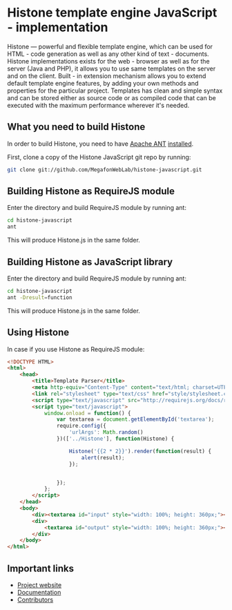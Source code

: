 Histone template engine JavaScript - implementation
==================

Histone — powerful and flexible template engine, which can be used for
HTML - code generation as well as any other kind of text - documents.
Histone implementations exists for the web - browser as well as for the server
(Java and PHP), it allows you to use same templates on the server and on the
client. Built - in extension mechanism allows you to extend default template
engine features, by adding your own methods and properties for the particular
project. Templates has clean and simple syntax and can be stored either as
source code or as compiled code that can be executed with the maximum
performance wherever it's needed.

What you need to build Histone
--------------------------------------

In order to build Histone, you need to have [Apache ANT](http://ant.apache.org)
[installed](http://ant.apache.org/manual/index.html).

First, clone a copy of the Histone JavaScript git repo by running:

```bash
git clone git://github.com/MegafonWebLab/histone-javascript.git
```

Building Histone as RequireJS module
--------------------------------------

Enter the directory and build RequireJS module by running ant:

```bash
cd histone-javascript
ant
```

This will produce Histone.js in the same folder.

Building Histone as JavaScript library
--------------------------------------

Enter the directory and build RequireJS module by running ant:

```bash
cd histone-javascript
ant -Dresult=function
```

This will produce Histone.js in the same folder.

Using Histone
--------------------------------------

In case if you use Histone as RequireJS module:

```html
<!DOCTYPE HTML>
<html>
	<head>
		<title>Template Parser</title>
		<meta http-equiv="Content-Type" content="text/html; charset=UTF-8" />
		<link rel="stylesheet" type="text/css" href="style/stylesheet.css" />
		<script type="text/javascript" src="http://requirejs.org/docs/release/2.0.6/minified/require.js"></script>
		<script type="text/javascript">
			window.onload = function() {
				var textarea = document.getElementById('textarea');
				require.config({
					'urlArgs': Math.random()
				})(['../Histone'], function(Histone) {

					Histone('{{2 * 2}}').render(function(result) {
						alert(result);
					});


				});
			};
		</script>
	</head>
	<body>
		<div><textarea id="input" style="width: 100%; height: 360px;"></textarea></div>
		<div>
			<textarea id="output" style="width: 100%; height: 360px;"></textarea>
		</div>
	</body>
</html>
```

Important links
--------------------------------------

* [Project website](http://weblab.megafon.ru/histone/)
* [Documentation](http://weblab.megafon.ru/histone/documentation/)
* [Contributors](http://weblab.megafon.ru/histone/contributors/#JavaScript)